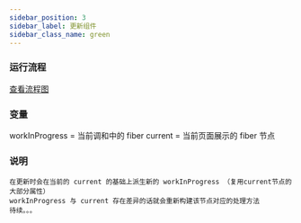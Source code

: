 ```yaml
---
sidebar_position: 3
sidebar_label: 更新组件
sidebar_class_name: green
---
```


### 运行流程

<a href='https://docs.qq.com/flowchart/DTHdveFZ6c0xJT3RZ'>查看流程图</a>

### 变量

workInProgress = 当前调和中的 fiber
current = 当前页面展示的 fiber 节点

### 说明

```
在更新时会在当前的 current 的基础上派生新的 workInProgress （复用current节点的大部分属性）
workInProgress 与 current 存在差异的话就会重新构建该节点对应的处理方法
待续。。。
```
